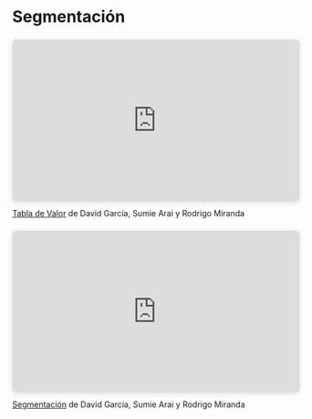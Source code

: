 # Segmentación
<div style="position: relative; width: 100%; height: 0; padding-top: 56.2500%;
 padding-bottom: 0; box-shadow: 0 2px 8px 0 rgba(63,69,81,0.16); margin-top: 1.6em; margin-bottom: 0.9em; overflow: hidden;
 border-radius: 8px; will-change: transform;">
	<iframe loading="lazy" style="position: absolute; width: 100%; height: 100%; top: 0; left: 0; border: none; padding: 0;margin: 0;"
		src="https://www.canva.com/design/DAG0xf2D7eg/kL2Sz46Yqm4TOsk2etlOKw/view?embed" allowfullscreen="allowfullscreen" allow="fullscreen">
	</iframe>
</div>
<a href="https://www.canva.com/design/DAG0xf2D7eg/kL2Sz46Yqm4TOsk2etlOKw/view?utm_content=DAG0xf2D7eg&amp;utm_campaign=designshare&amp;utm_medium=embeds&amp;utm_source=link" target="_blank" rel="noopener">Tabla de Valor</a> de David García, Sumie Arai y Rodrigo Miranda



<div style="position: relative; width: 100%; height: 0; padding-top: 56.2500%;
 padding-bottom: 0; box-shadow: 0 2px 8px 0 rgba(63,69,81,0.16); margin-top: 1.6em; margin-bottom: 0.9em; overflow: hidden;
 border-radius: 8px; will-change: transform;">
	<iframe loading="lazy" style="position: absolute; width: 100%; height: 100%; top: 0; left: 0; border: none; padding: 0;margin: 0;"
		src="https://www.canva.com/design/DAG0xO73Egs/3bbXtD5fjOrnKGMayVuqAg/view?embed" allowfullscreen="allowfullscreen" allow="fullscreen">
	</iframe>
</div>
<a href="https://www.canva.com/design/DAG0xO73Egs/3bbXtD5fjOrnKGMayVuqAg/view?utm_content=DAG0xO73Egs&amp;utm_campaign=designshare&amp;utm_medium=embeds&amp;utm_source=link" target="_blank" rel="noopener">Segmentación</a> de David García, Sumie Arai y Rodrigo Miranda
